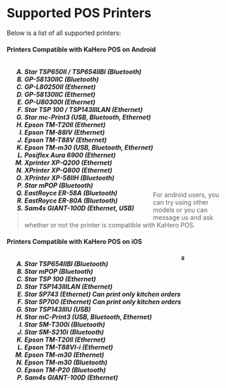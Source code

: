 # **Supported POS Printers**

Below is a list of all supported printers:

#### Printers Compatible with KaHero POS on Android

<p><h5>
<ol type="A" style="float:left; margin-left:1rem">
<li>Star TSP650II / TSP654IIBl (Bluetooth)</li>
<li>GP-58130IIC (Bluetooth)</li>
<li>GP-L80250II (Ethernet)</li>
<li>GP-58130IIC (Ethernet)</li>
<li>GP-U80300I (Ethernet)</li>
<li>Star TSP 100 / TSP143IIILAN (Ethernet)</li>
<li>Star mc-Print3 (USB, Bluetooth, Ethernet)</li>
<li>Epson TM-T20II (Ethernet)</li>
<li>Epson TM-88IV (Ethernet)</li>
<li>Epson TM-T88V (Ethernet)</li>
<li>Epson TM-m30 (USB, Bluetooth, Ethernet)</li>
<li>Posiflex Aura 6900 (Ethernet)</li>
<li>Xprinter XP-Q200 (Ethernet)</li>
<li>XPrinter XP-Q800 (Ethernet)</li>
<li>XPrinter XP-58IIH (Bluetooth)</li>
<li>Star mPOP (Bluetooth)</li>
<li>EastRoyce ER-58A (Bluetooth)</li>
<li>EastRoyce ER-80A (Bluetooth)</li>
<li>Sam4s GIANT-100D (Ethernet, USB)</li>
</ol>
</h5></p>

<br><br><br><br><br><br><br><br><br><br><br><br><br><br><br><br>

> For android users, you can try using other models or you can message us and ask whether or not the printer is compatible with KaHero POS.

#### Printers Compatible with KaHero POS on iOS

<p><h5>
<ol type="A" style="float:left; margin-left:1rem">
<li>Star TSP654IIBl (Bluetooth)</li>
<li>Star mPOP (Bluetooth)</li>
<li>Star TSP 100 (Ethernet)</li>
<li>Star TSP143IIILAN (Ethernet)</li>
<li>Star SP743 (Ethernet) </i>Can print only kitchen orders</i></li>
<li>Star SP700 (Ethernet) </i>Can print only kitchen orders</i></li>
<li>Star TSP143IIIU (USB)</li>
<li>Star mC-Print3 (USB, Bluetooth, Ethernet)</li>
<li>Star SM-T300i (Bluetooth)</li>
<li>Star SM-S210i (Bluetooth)</li>
<li>Epson TM-T20II (Ethernet)</li>
<li>Epson TM-T88VI-i (Ethernet)</li>
<li>Epson TM-m30 (Ethernet)</li>
<li>Epson TM-m30 (Bluetooth)</li>
<li>Epson TM-P20 (Bluetooth)</li>
<li>Sam4s GIANT-100D (Ethernet)</li>
</ol>s
</h5></p>

<br><br><br><br><br><br><br><br><br><br><br><br>